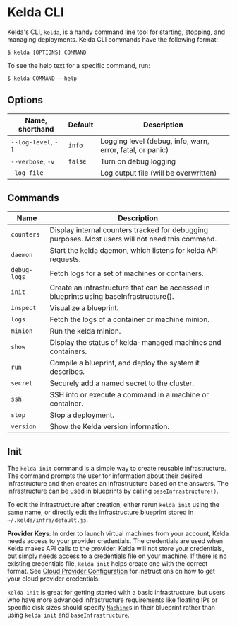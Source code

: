 # Kelda CLI
Kelda's CLI, `kelda`, is a handy command line tool for starting, stopping, and
managing deployments. Kelda CLI commands have the following format:

```console
$ kelda [OPTIONS] COMMAND
```

To see the help text for a specific command, run:

```console
$ kelda COMMAND --help
```

## Options
| Name, shorthand     | Default | Description                                               |
|---------------------|---------|-----------------------------------------------------------|
| `--log-level`, `-l` | `info`  | Logging level (debug, info, warn, error, fatal, or panic) |
| `--verbose`, `-v`   | `false` | Turn on debug logging                                     |
| `-log-file`         |         | Log output file (will be overwritten)                     |

## Commands
| Name         | Description                                                                                      |
|--------------|--------------------------------------------------------------------------------------------------|
| `counters`   | Display internal counters tracked for debugging purposes. Most users will not need this command. |
| `daemon`     | Start the kelda daemon, which listens for kelda API requests.                                    |
| `debug-logs` | Fetch logs for a set of machines or containers.                                                  |
| `init`       | Create an infrastructure that can be accessed in blueprints using baseInfrastructure().          |
| `inspect`    | Visualize a blueprint.                                                                           |
| `logs`       | Fetch the logs of a container or machine minion.                                                 |
| `minion`     | Run the kelda minion.                                                                            |
| `show`       | Display the status of kelda-managed machines and containers.                                     |
| `run`        | Compile a blueprint, and deploy the system it describes.                                         |
| `secret`     | Securely add a named secret to the cluster.                                                      |
| `ssh`        | SSH into or execute a command in a machine or container.                                         |
| `stop`       | Stop a deployment.                                                                               |
| `version`    | Show the Kelda version information.                                                              |

## Init
The `kelda init` command is a simple way to create reusable infrastructure. The
command prompts the user for information about their desired infrastructure
and then creates an infrastructure based on the answers.
The infrastructure can be used in blueprints by calling
`baseInfrastructure()`.

To edit the infrastructure after creation, either rerun `kelda init`
using the same name, or directly edit the infrastructure blueprint stored in
`~/.kelda/infra/default.js`.

 **Provider Keys**: In order to launch virtual machines from your account, Kelda needs access to
your provider credentials. The credentials are used when Kelda makes API calls
to the provider. Kelda will not store your credentials, but simply needs
access to a credentials file on your machine. If there is no existing
credentials file, `kelda init` helps create one with the correct format. See
[Cloud Provider Configuration](#cloud-provider-configuration)
for instructions on how to get your cloud provider credentials.

<aside class="notice"><code>kelda init</code> is great for getting started with a basic
infrastructure, but users who have more advanced infrastructure requirements
like floating IPs or specific disk sizes should specify
<a href="#Machine"><code>Machine</code></a>s in their blueprint rather than
using <code>kelda init</code> and <code>baseInfrastructure</code>.
</aside>
